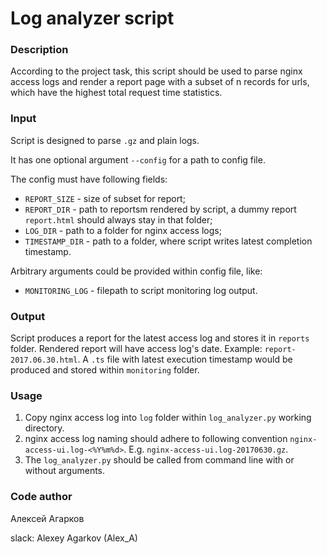 # Log analyzer script
### Description
According to the project task, this script should be used to parse nginx access logs and render a report page 
with a subset of n records for urls, which have the highest total request time statistics. 

### Input
Script is designed to parse `.gz` and plain logs.

It has one optional argument `--config` for a path to config file. 

The config must have following fields:
* `REPORT_SIZE` - size of subset for report;
* `REPORT_DIR` - path to reportsm rendered by script, a dummy report `report.html` should always stay in that folder; 
* `LOG_DIR` - path to a folder for nginx access logs;
* `TIMESTAMP_DIR` - path to a folder, where script writes latest completion timestamp.

Arbitrary arguments could be provided within config file, like:
* `MONITORING_LOG` - filepath to script monitoring log output.

### Output
Script produces a report for the latest access log and stores it in `reports` folder. 
Rendered report will have access log's date. Example: `report-2017.06.30.html`.
A `.ts` file with latest execution timestamp would be produced and stored within `monitoring` folder.

### Usage
1. Copy nginx access log into `log` folder within `log_analyzer.py` working directory. 
2. nginx access log naming should adhere to following convention `nginx-access-ui.log-<%Y%m%d>`.  E.g. `nginx-access-ui.log-20170630.gz`.
3. The `log_analyzer.py` should be called from command line with or without arguments.

### Code author
Алексей Агарков

slack: Alexey Agarkov (Alex_A)
